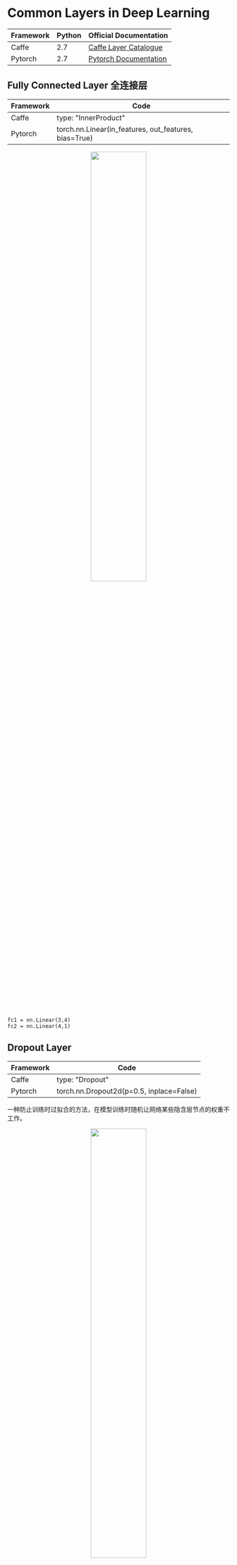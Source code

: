 # Common Layers in Deep Learning
| Framework | Python | Official Documentation | 
| --- | --- | --- | 
| Caffe | 2.7 | [Caffe Layer Catalogue](http://caffe.berkeleyvision.org/tutorial/layers.html) |
| Pytorch | 2.7 | [Pytorch Documentation](http://pytorch.org/docs/nn.html) |


## Fully Connected Layer 全连接层
| Framework | Code | 
| --- | --- | 
| Caffe | type: "InnerProduct"| 
| Pytorch | torch.nn.Linear(in_features, out_features, bias=True) | 

<p align="center"><img width="50%" src="pics/fc.png" /></p> 

```
fc1 = nn.Linear(3,4)
fc2 = nn.Linear(4,1)
```

## Dropout Layer
| Framework | Code | 
| --- | --- | 
| Caffe | type: "Dropout"| 
| Pytorch | torch.nn.Dropout2d(p=0.5, inplace=False) | 

一种防止训练时过拟合的方法，在模型训练时随机让网络某些隐含层节点的权重不工作。

<p align="center"><img width="50%" src="pics/Dropout.png" /></p> 


## Convolution Layer 卷积层

### 2D Convolution

| Framework | Code | 
| --- | --- | 
| Caffe | type: "Convolution"| 
| Pytorch | torch.nn.Conv2d(in_channels, out_channels, kernel_size, stride=1, padding=0, dilation=1, groups=1, bias=True) | 

往往在以图像为输入的网络中使用。

#### 卷积原理

当卷积层的输入维度(Channel)大于1时：

<p align="center"><img width="70%" src="gif/conv-layer-theory.gif" /></p>

```
Conv1 = nn.Conv2d(3, 2, kernel_size=(3, 3), stride=(2, 2), padding=(1, 1), dilation=1)
```

#### 卷积层中stride, padding, dilation参数意义：

<table style="width:100%">
  <tr>
    <td><img src="gif/no_padding_no_strides.gif"></td>
    <td><img src="gif/arbitrary_padding_no_strides.gif"></td>
    <td><img src="gif/same_padding_no_strides.gif"></td>
    <td><img src="gif/full_padding_no_strides.gif"></td>
  </tr>
  <tr>
    <td>No padding, no strides</td>
    <td>Arbitrary padding, no strides</td>
    <td>Half padding, no strides</td>
    <td>Full padding, no strides</td>
  </tr>
  <tr>
    <td><img src="gif/no_padding_strides.gif"></td>
    <td><img src="gif/padding_strides.gif"></td>
    <td><img src="gif/padding_strides_odd.gif"></td>
    <td></td>
  </tr>
  <tr>
    <td>No padding, strides = 2</td>
    <td>Padding = 1, strides = 2</td>
    <td>Padding = 1, strides = 2 (odd)</td>
    <td></td>
  </tr>
  <tr>
    <td><img src="gif/dilation.gif"></td>
    <td></td>
    <td></td>
    <td></td>
  </tr>
  <tr>
    <td>No padding, no stride, dilation = 2</td>
    <td></td>
    <td></td>
    <td></td>
  </tr>
</table>

### 3D Convolution

| Framework | Code | 
| --- | --- | 
| Caffe | type: "Convolution", | 
| Pytorch | torch.nn.Conv3d(in_channels, out_channels, kernel_size, stride=1, padding=0, dilation=1, groups=1, bias=True) |

往往在以视频流为输入的网络中使用。

<p align="center"><img width="50%" src="pics/3Conv.png" /></p>

```
3DConv1 = nn.Conv3d( 1, n1, kernel_size=(d0, 3, 3), stride=(1, 1, 1), padding=(0, 1, 1))
3DConv2 = nn.Conv3d(n1, n2, kernel_size=(d0, 3, 3), stride=(1, 1, 1), padding=(0, 1, 1))
3DConv3 = nn.Conv3d(n2, n3, kernel_size=(d0, 3, 3), stride=(1, 1, 1), padding=(0, 1, 1))
3DConv4 = nn.Conv3d(n3, n4, kernel_size=(d0, 3, 3), stride=(1, 1, 1), padding=(0, 1, 1))
```

每个channel间参数不同，但每个channel内的视频流共享参数，如下图所示。

<p align="center"><img width="70%" src="pics/3Conv-share.png" /></p>


## Deconvolution Layer 反卷积层

| Framework | Code | 
| --- | --- | 
| Caffe | type: "Deconvolution"| 
| Pytorch | torch.nn.ConvTranspose2d(in_channels, out_channels, kernel_size, stride=1, padding=0, output_padding=0, groups=1, bias=True, dilation=1) | 

卷积层的逆操作，常用于将卷积层生成的特征图upsampling和decode，如下图所示。

<p align="center"><img width="100%" src="pics/conv-deconv.png" /></p>

#### 反卷积层中stride, padding参数意义：

<table style="width:100%">
  <tr>
    <td><img src="gif/no_padding_no_strides_transposed.gif"></td>
    <td><img src="gif/arbitrary_padding_no_strides_transposed.gif"></td>
    <td><img src="gif/same_padding_no_strides_transposed.gif"></td>
    <td><img src="gif/full_padding_no_strides_transposed.gif"></td>
  </tr>
  <tr>
    <td>No padding, no strides, transposed</td>
    <td>Arbitrary padding, no strides, transposed</td>
    <td>Half padding, no strides, transposed</td>
    <td>Full padding, no strides, transposed</td>
  </tr>
  <tr>
    <td><img src="gif/no_padding_strides_transposed.gif"></td>
    <td><img src="gif/padding_strides_transposed.gif"></td>
    <td><img src="gif/padding_strides_odd_transposed.gif"></td>
    <td></td>
  </tr>
  <tr>
    <td>No padding, strides, transposed</td>
    <td>Padding, strides, transposed</td>
    <td>Padding, strides, transposed (odd)</td>
    <td></td>
  </tr>
</table>

## Max Pooling Layer 池化层

| Framework | Code | 
| --- | --- | 
| Caffe | type: "Pooling" pool: MAX| 
| Pytorch | torch.nn.MaxPool2d(kernel_size, stride=None, padding=0, dilation=1, return_indices=False, ceil_mode=False) | 

<p align="center"><img width="50%" src="pics/numerical_max_pooling.png" /></p>

```
Pool1 = nn.MaxPool2d(3, 1, padding=0)
```

## RoI Pooling Layer

<p align="center"><img width="70%" src="pics/roipooling1.png" /></p>

RoI Pooling层在论文[Fast R-CNN](http://www.cv-foundation.org/openaccess/content_iccv_2015/papers/Girshick_Fast_R-CNN_ICCV_2015_paper.pdf)中被提出，主要用于为大小不同的RoI(Region of Interest)区域提取大小相同的特征图，其主要过程为：
- 将RoI区域的坐标缩放到与特征图同一尺度，并对缩放后的坐标取整；
- 将缩放后的ROI区域分割为设定好的区域块（如7×7）；
- 对每个区域块内的特征值进行操作（一般是max pooling），并作为该区域块的最终输出。

[Implementation: RoI Pooling in Pytorch](https://discuss.pytorch.org/t/autograd-on-sampled-locations-on-feature-maps/1585/2)

## Max Unpooling Layer

| Framework | Code | 
| --- | --- | 
| Caffe | no official implementation, [Third-Party](https://github.com/HyeonwooNoh)| 
| Pytorch | torch.nn.MaxUnpool2d(kernel_size, stride=None, padding=0) | 

Max Pooling层的逆操作，其与Deconvlution层的区别如下图所示，Pooling层的输出是稀疏（sparse）的，后面往往要跟Convolution层来使特征图稠密化（dense）。

<p align="center"><img width="50%" src="pics/diff_unpooling.PNG" /></p>

## Crop Layer
| Framework | Code | 
| --- | --- | 
| Caffe | type: "Crop"| 
| Pytorch | Tensor.contiguous() | 

<p align="center"><img width="50%" src="pics/crop-layer.png" /></p>

Crop层功能如上图所示，输入为待剪裁特征图A，以及参考特征图B（需满足A尺寸大于B）。Crop层的输出特征图A1由输入A剪裁而来，其大小与B一致，剪裁的偏移量由设置决定。该层在FCN中多次出现，用来解决输入图像大小不一致的问题。caffe中可以使用专门的Crop层，Pytorch中直接对要剪裁的特征图tensor进行维度操作即可。

```
h[:, :, 19:19+x.size()[2], 19:19+x.size()[3]].contiguous() #x.size[2], x.size[3] 分别为参考特征图的高和宽
```

## Concatenate Layer
| Framework | Code | 
| --- | --- | 
| Caffe | type: "Concat"| 
| Pytorch | torch.cat(seq, dim=0)| 

将相同长宽的特征图拼接在一起，形成新的维度。
<p align="center"><img width="50%" src="pics/Concatenate-layer.png" /></p>

## Batch Normalization Layer
| Framework | Code | 
| --- | --- | 
| Caffe | type: "BatchNorm" and type: "Scale"| 
| Pytorch | torch.nn.BatchNorm2d(num_features, eps=1e-05, momentum=0.1, affine=True)| 

Batch Normalization解决的是[Internal Covariate Shift](https://arxiv.org/abs/1502.03167)问题，即由于每一层的参数都在不断变化，所以输出的分布也会不断变化，造成梯度需要不断适应新的数据分布。所以，每一个mini batch里，对每个维度进行归一化:

![equation](http://www.sciweavers.org/upload/Tex2Img_1494772810/eqn.png) 

上式中的γ和β为可学习参数。

针对CNN中的高维特征，假设一个batch里的128个图，经过一个64 kernels卷积层处理，得到了128×64个特征图，再针对每一个kernel所对应的128个特征图，求它们所有像素的mean和variance，因为总共有64个kernels，输出的结果就因此为一维长度64的数组。

<p align="center"><img width="50%" src="pics/BN-way.png" /></p>

[BN效果为什么好？](https://www.zhihu.com/question/38102762)


## Reshape Layer
| Framework | Code | 
| --- | --- | 
| Caffe | type: "Reshape"| 
| Pytorch | torch.view, nn.PixelShuffle | 

在不改变特征数值和特征总量的情况下改变特征图的形状：

<p align="center"><img width="50%" src="pics/reshape-layer.png" /></p>

```
x = torch.randn(L*r*r, h, w)
y = x.view(L, r*h, r*w)
or
nn.PixelShuffle(r)
```


## Activation Function Layer 激活函数层

激活函数的作用是给神经网络加入一些非线性因素，使得神经网络可以更好地解决较为复杂的问题。

### Sigmoid
| Framework | Code | 
| --- | --- | 
| Caffe | type: "Sigmoid"| 
| Pytorch | torch.nn.Sigmoid | 

<p align="center"><img width="40%" src="pics/Sigmoid-layer.png" /></p>

**优点：**

- Sigmoid函数的输出映射在(0,1)(0,1)之间，单调连续，输出范围有限，优化稳定，可以用作输出层；
- 求导容易。

**缺点：**

- 由于其软饱和性，容易产生梯度消失，导致训练出现问题；
- 其输出并不是以0为中心的。

### Tanh
| Framework | Code | 
| --- | --- | 
| Caffe | type: "TanH"| 
| Pytorch | torch.nn.Tanh | 

<p align="center"><img width="40%" src="pics/TanH-layer.png" /></p>

**优点：**

- 比Sigmoid函数收敛速度更快；
- 相比Sigmoid函数，其输出以0为中心。

**缺点：**

- 饱和性产生的梯度消失。

### ReLU
| Framework | Code | 
| --- | --- | 
| Caffe | type: "ReLU"| 
| Pytorch | torch.nn.ReLU | 

<p align="center"><img width="32%" src="pics/relu-layer.png" /></p>

**优点：**

- 相比起Sigmoid和tanh，ReLU在SGD中能够快速收敛；
- ReLU实现更加简单；
- 有效缓解了梯度消失的问题；
- 提供了神经网络的稀疏表达能力。

**缺点：**

- 随着训练的进行，可能会出现神经元死亡，权重无法更新的情况。

### Softmax Layer
| Framework | Code | 
| --- | --- | 
| Caffe | type: "Softmax"| 
| Pytorch | torch.nn.Softmax | 

softmax用于多分类问题，比如0-9的数字识别，共有10个输出，而且这10个输出的概率和加起来应该为1，所以可以用一个softmax操作归一化这10个输出。进一步一般化，假如共有m个输出，softmax的可以形式化表示为：

![equation](http://www.sciweavers.org/upload/Tex2Img_1494832806/render.png)

上式表示在一个m类的分类问题中，Z<sub>n,i</sub>为网络对图像第n个像素的是否为第i个类别的预测结果，首先对每一个预测结果取exponential变成非负，然后除以所有项之和进行归一化。此时的结果可以解释成图像第n个像素属于类别i的概率。

softmax层往往用于多分类问题的最终输出层，如下图所示： 

<p align="center"><img width="50%" src="pics/softmax-in-net.png" /></p>

## Loss Function Layer 损失函数层

用来定义训练过程中的网络输出与真值不一致程度的函数。

### SoftmaxWithLoss Layer
| Framework | Code | 
| --- | --- | 
| Caffe | type: "SoftmaxWithLoss"| 
| Pytorch | torch.nn.CrossEntropyLoss(weight=None, size_average=True) |

SoftmaxWithLoss层是在之前Softmax结果基础上，得到的一种损失函数。假设k为图像第n个像素对应的类别真值，则整个图像的损失函数可以表示为：

![euqation](http://www.sciweavers.org/upload/Tex2Img_1494836006/render.png)

该函数形式也被称为log-likelihood cost（对数似然损失函数）。

### CrossEntropyLoss Layer
| Framework | Code | 
| --- | --- | 
| Caffe | type: "SigmoidCrossEntropyLoss"| 
| Pytorch | torch.nn.BCELoss(weight=None, size_average=True) |


为了解决Sigmoid函数产生的饱和性梯度消失问题，学者们又引入了交叉熵损失函数，主要用于二分类问题。该损失函数如下式所示,p<sub>n</sub>表示经过Sigmoid输出的分类概率，label<sub>n</sub>表示像素n的类别标标签真值。

![equation](http://www.sciweavers.org/upload/Tex2Img_1494835035/render.png)

对比SoftmaxWithLoss可以看出，在二分类问题上CrossEntropyLoss与SoftmaxWithLoss等价。



